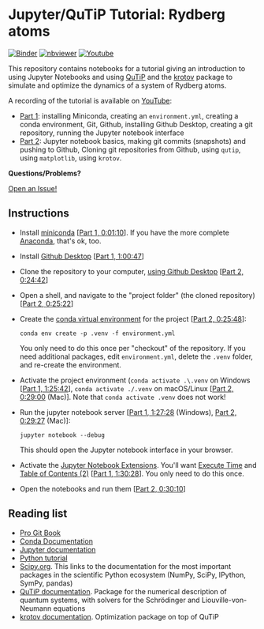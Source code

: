 # Jupyter/QuTiP Tutorial: Rydberg atoms

[![Binder](https://mybinder.org/badge_logo.svg)](https://mybinder.org/v2/gh/goerz/jupyter_tutorial_rydberg/master)
[![nbviewer](https://raw.githubusercontent.com/jupyter/design/master/logos/Badges/nbviewer_badge.svg)](https://nbviewer.jupyter.org/github/goerz/jupyter_tutorial_rydberg)
[![Youtube](https://img.shields.io/badge/Youtube%20Videos-2-red)](https://www.youtube.com/playlist?list=PLD3uZJ5Hp3yvUGxs0xAArlAmzPIdDZpcg)

This repository contains notebooks for a tutorial giving an introduction to using Jupyter Notebooks and using [QuTiP][] and the [krotov][] package to simulate and optimize the dynamics of a system of Rydberg atoms.

A recording of the tutorial is available on [YouTube](https://www.youtube.com/playlist?list=PLD3uZJ5Hp3yvUGxs0xAArlAmzPIdDZpcg):

* [Part 1](https://www.youtube.com/watch?v=PKjXgvGUSp4&list=PLD3uZJ5Hp3yvUGxs0xAArlAmzPIdDZpcg&index=2&t=0s): installing Miniconda, creating an `environment.yml`, creating a conda environment, Git, Github, installing Github Desktop, creating a git repository, running the Jupyter notebook interface
* [Part 2](https://www.youtube.com/watch?v=JqKOw-EBCLo&list=PLD3uZJ5Hp3yvUGxs0xAArlAmzPIdDZpcg&index=2&t=0s): Jupyter notebook basics, making git commits (snapshots) and pushing to Github, Cloning git repositories from Github, using `qutip`, using `matplotlib`, using `krotov`.

**Questions/Problems?**

[Open an Issue!](https://github.com/goerz/jupyter_tutorial_rydberg/issues/new/choose)


## Instructions

* Install [miniconda][] [[Part 1, 0:01:10](https://youtu.be/PKjXgvGUSp4?t=70)]. If you have the more complete [Anaconda][], that's ok, too.

* Install [Github Desktop][] [[Part 1, 1:00:47](https://youtu.be/PKjXgvGUSp4?t=3647)]

* Clone the repository to your computer, [using Github Desktop][clone-gh-desktop] [[Part 2, 0:24:42](https://youtu.be/JqKOw-EBCLo?t=1482)]

* Open a shell, and navigate to the "project folder" (the cloned repository)  [[Part 2, 0:25:22](https://youtu.be/JqKOw-EBCLo?t=1522)]

* Create the [conda virtual environment][] for the project [[Part 2, 0:25:48](https://youtu.be/JqKOw-EBCLo?t=1548)]:

      conda env create -p .venv -f environment.yml

  You only need to do this once per "checkout" of the repository. If you need additional packages, edit `environment.yml`, delete the `.venv` folder, and re-create the environment.

* Activate the project environment (`conda activate .\.venv` on Windows [[Part 1, 1:25:42](https://youtu.be/PKjXgvGUSp4?t=5142)], `conda activate ./.venv` on macOS/Linux [[Part 2, 0:29:00](https://youtu.be/JqKOw-EBCLo?t=1740) (Mac)]. Note that `conda activate .venv` does not work!

* Run the jupyter notebook server [[Part 1, 1:27:28](https://youtu.be/PKjXgvGUSp4?t=5248) (Windows), [Part 2, 0:29:27](https://youtu.be/JqKOw-EBCLo?t=1767) (Mac)]:

      jupyter notebook --debug

  This should open the Jupyter notebook interface in your browser.

* Activate the [Jupyter Notebook Extensions][]. You'll want [Execute Time][] and [Table of Contents (2)][] [[Part 1, 1:30:28](https://youtu.be/PKjXgvGUSp4?t=5428)]. You only need to do this once.

* Open the notebooks and run them [[Part 2, 0:30:10](https://youtu.be/JqKOw-EBCLo?t=1810)]


## Reading list

* [Pro Git Book][1]
* [Conda Documentation][2]
* [Jupyter documentation][3]
* [Python tutorial][4]
* [Scipy.org][5]. This links to the documentation for the most important packages in the scientific Python ecosystem (NumPy, SciPy, IPython, SymPy, pandas)
* [QuTiP documentation][6]. Package for the numerical description of quantum systems, with solvers for the Schrödinger and Liouville-von-Neumann equations
* [krotov documentation][7]. Optimization package on top of QuTiP

[QuTiP]: http://qutip.org
[krotov]: https://github.com/qucontrol/krotov
[miniconda]: https://docs.conda.io/en/latest/miniconda.html
[Anaconda]: https://www.anaconda.com/products/individual
[Github Desktop]: https://desktop.github.com
[clone-gh-desktop]: https://docs.github.com/en/desktop/contributing-and-collaborating-using-github-desktop/cloning-a-repository-from-github-to-github-desktop
[conda virtual environment]: https://docs.conda.io/projects/conda/en/latest/user-guide/tasks/manage-environments.html
[Jupyter Notebook Extensions]: https://jupyter-contrib-nbextensions.readthedocs.io/en/latest/
[Execute Time]: https://jupyter-contrib-nbextensions.readthedocs.io/en/latest/nbextensions/execute_time/readme.html
[Table of Contents (2)]: https://jupyter-contrib-nbextensions.readthedocs.io/en/latest/nbextensions/toc2/README.html
[1]: https://git-scm.com/book/en/v2
[2]: https://docs.conda.io/projects/conda/
[3]: https://jupyter.readthedocs.io/
[4]: https://docs.python.org/3/tutorial/
[5]: https://www.scipy.org
[6]: http://qutip.org/docs/latest/index.html
[7]: https://qucontrol.github.io/krotov/v1.2.0/
